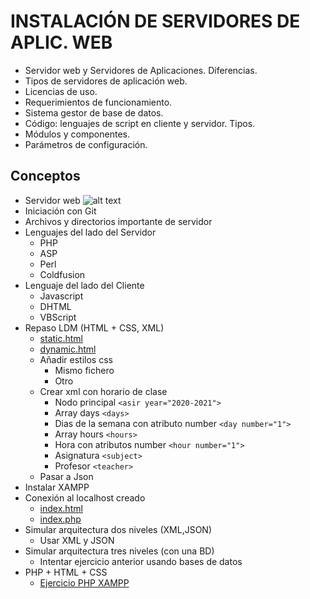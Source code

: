 # INSTALACIÓN DE SERVIDORES DE APLIC. WEB
- Servidor web y Servidores de Aplicaciones. Diferencias. 
- Tipos de servidores de aplicación web. 
- Licencias de uso.
- Requerimientos de funcionamiento.
- Sistema gestor de base de datos.
- Código: lenguajes de script en cliente y servidor. Tipos.
- Módulos y componentes.
- Parámetros de configuración.

## Conceptos
- Servidor web
  ![alt text](https://th.bing.com/th/id/OIP.r1_zZOhwjKkEmA0_hVJZKAHaE-?pid=Api&rs=1 "WEB SERVERS")
- Iniciación con Git
- Archivos y directorios importante de servidor
- Lenguajes del lado del Servidor
	- PHP
	- ASP
	- Perl
	- Coldfusion
- Lenguaje del lado del Cliente
	- Javascript
	- DHTML
	- VBScript
- Repaso LDM (HTML + CSS, XML)
	- [static.html](/tests/florindo/27-10-2020/static.html)
	- [dynamic.html](/tests/florindo/27-10-2020/dynamic.html)
	- Añadir estilos css
		- Mismo fichero
		- Otro
	- Crear xml con horario de clase
		- Nodo principal ``<asir year="2020-2021">``
		- Array days ``<days>``
		- Dias de la semana con atributo number ``<day number="1">``
		- Array hours ``<hours>``
		- Hora con atributos number ``<hour number="1">``
		- Asignatura ``<subject>``
		- Profesor ``<teacher>``
	- Pasar a Json
- Instalar XAMPP
- Conexión al localhost creado
  	- [index.html](/tests/florindo/27-10-2020/index.html)
  	- [index.php](/tests/florindo/27-10-2020/_index.php)
- Simular arquitectura dos niveles (XML,JSON)
	- Usar XML y JSON
- Simular arquitectura tres niveles (con una BD)
	- Intentar ejercicio anterior usando bases de datos
- PHP + HTML + CSS
	- [Ejercicio PHP XAMPP](https://www.docencia.taboadaleon.es/attachments/article/8/cuadernoActividadesEntornoPHP.pdf)
